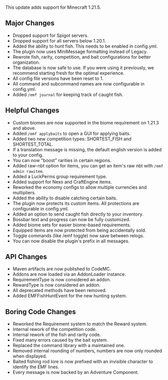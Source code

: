 This update adds support for Minecraft 1.21.5.

## Major Changes
- Dropped support for Spigot servers.
- Dropped support for all servers below 1.20.1.
- Added the ability to hunt fish. This needs to be enabled in config.yml.
- The plugin now uses MiniMessage formatting instead of Legacy.
- Rewrote fish, rarity, competition, and bait configurations for better organization.
- The database is now safe to use. If you were using it previously, we recommend starting fresh for the optimal experience.
- All config file versions have been reset to 1.
- All command and subcommand names are now configurable in config.yml.
- Added `/emf journal` for keeping track of caught fish.

## Helpful Changes
- Custom biomes are now supported in the biome requirement on 1.21.3 and above.
- Added `/emf applybaits` to open a GUI for applying baits.
- Added two new competition types: SHORTEST_FISH and SHORTEST_TOTAL.
- If a translation message is missing, the default english version is added to your config.
- You can now "boost" rarities in certain regions.
- Added raw-nbt option for items, you can get an item's raw nbt with `/emf admin rawitem`.
- Added a LuckPerms group requirement type.
- Added support for Nexo and CraftEngine items.
- Reworked the economy configs to allow multiple currencies and multipliers.
- Added the ability to disable catching certain baits.
- The plugin now protects its custom items. All protections are configurable in config.yml.
- Added an option to send caught fish directly to your inventory.
- Bossbar text and progress can now be fully customized.
- Added biome sets for easier biome-based requirements.
- Equipped items are now protected from being accidentally sold.
- Toggle commands (like /emf toggle) now save between relogs.
- You can now disable the plugin's prefix in all messages.

## API Changes
- Maven artifacts are now published to CodeMC.
- Addons are now loaded via an AddonLoader instance.
- RequirementType is now considered an addon.
- RewardType is now considered an addon.
- All deprecated methods have been removed.
- Added EMFFishHuntEvent for the new hunting system.

## Boring Code Changes
- Reworked the Requirement system to match the Reward system.
- Internal rework of the competition code.
- Internal rework of the fish and rarity code.
- Fixed many errors caused by the bait system.
- Replaced the command library with a maintained one.
- Removed internal rounding of numbers, numbers are now only rounded when displayed.
- Baited fishing rod lore is now prefixed with an invisible character to identify the EMF lines.
- Every message is now backed by an Adventure Component.